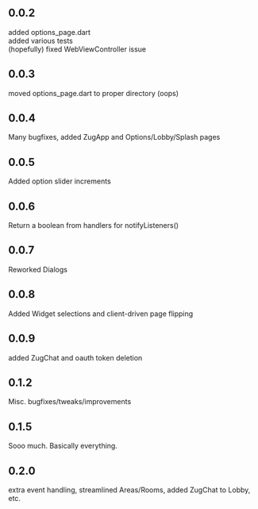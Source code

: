## 0.0.2

added options_page.dart <br>
added various tests <br>
(hopefully) fixed WebViewController issue

## 0.0.3

moved options_page.dart to proper directory (oops)

## 0.0.4

Many bugfixes, added ZugApp and Options/Lobby/Splash pages

## 0.0.5

Added option slider increments

## 0.0.6

Return a boolean from handlers for notifyListeners()

## 0.0.7

Reworked Dialogs

## 0.0.8

Added Widget selections and client-driven page flipping

## 0.0.9

added ZugChat and oauth token deletion

## 0.1.2

Misc. bugfixes/tweaks/improvements

## 0.1.5

Sooo much.  Basically everything.

## 0.2.0

extra event handling, streamlined Areas/Rooms, added ZugChat to Lobby, etc.

